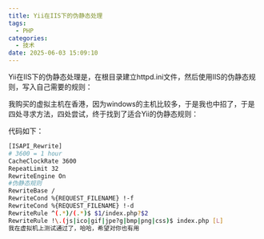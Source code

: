 ```yaml
---
title: Yii在IIS下的伪静态处理
tags:
  - PHP
categories:
  - 技术
date: 2025-06-03 15:09:10
---
```

Yii在IIS下的伪静态处理是，在根目录建立httpd.ini文件，然后使用IIS的伪静态规则，写入自己需要的规则：

我购买的虚拟主机在香港，因为windows的主机比较多，于是我也中招了，于是四处寻求方法，四处尝试，终于找到了适合Yii的伪静态规则：

代码如下：

```bash
[ISAPI_Rewrite]
# 3600 = 1 hour
CacheClockRate 3600
RepeatLimit 32
RewriteEngine On
#伪静态规则
RewriteBase /
RewriteCond %{REQUEST_FILENAME} !-f
RewriteCond %{REQUEST_FILENAME} !-d
RewriteRule ^(.*)/(.*)$ $1/index.php?$2
RewriteRule !\.(js|ico|gif|jpe?g|bmp|png|css)$ index.php [L]
我在虚拟机上测试通过了，哈哈，希望对你也有用

```
